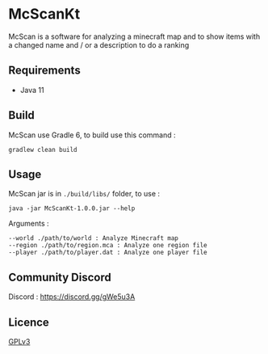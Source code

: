 # McScanKt

McScan is a software for analyzing a minecraft map and to show items with a changed name and / or a description to do a ranking

## Requirements

- Java 11

## Build

McScan use Gradle 6, to build use this command :

```
gradlew clean build
```

## Usage

McScan jar is in `./build/libs/` folder, to use :
```
java -jar McScanKt-1.0.0.jar --help
```

Arguments :
```
--world ./path/to/world : Analyze Minecraft map
--region ./path/to/region.mca : Analyze one region file
--player ./path/to/player.dat : Analyze one player file
```

## Community Discord

Discord : https://discord.gg/gWe5u3A

## Licence

[GPLv3](LICENSE)
